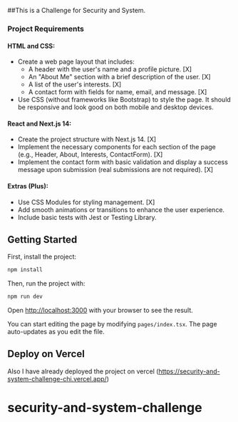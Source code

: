 ##This is a Challenge for Security and System. 

### Project Requirements

#### HTML and CSS:
- Create a web page layout that includes:
  - A header with the user's name and a profile picture. [X]
  - An "About Me" section with a brief description of the user. [X]
  - A list of the user's interests. [X]
  - A contact form with fields for name, email, and message. [X]
- Use CSS (without frameworks like Bootstrap) to style the page. It should be responsive and look good on both mobile and desktop devices. 

#### React and Next.js 14:
- Create the project structure with Next.js 14. [X]
- Implement the necessary components for each section of the page (e.g., Header, About, Interests, ContactForm). [X]
- Implement the contact form with basic validation and display a success message upon submission (real submissions are not required). [X]

#### Extras (Plus):
- Use CSS Modules for styling management. [X]
- Add smooth animations or transitions to enhance the user experience.
- Include basic tests with Jest or Testing Library.


## Getting Started

First, install the project:
```bash
npm install
```
Then, run the project with:
```bash
npm run dev

```

Open [http://localhost:3000](http://localhost:3000) with your browser to see the result.

You can start editing the page by modifying `pages/index.tsx`. The page auto-updates as you edit the file.


## Deploy on Vercel

Also I have already deployed the project on vercel (https://security-and-system-challenge-chi.vercel.app/)

# security-and-system-challenge

